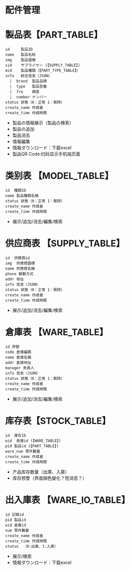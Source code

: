 # 配件管理

# 製品表【PART_TABLE】
```
id     製品ID
name   製品名称
img    製品圖像
sid    サプライヤー (【SUPPLY_TABLE】)
mid    製品種類（【PART_TYPE_TABLE】）
info   綜合信息（JSON）
  |  brand  製品品牌
  |  type   製品型番
  |  fre    頻度
  |  number ナンバー
status 狀態（0：正常 1：刪除）
create_name 作成者
create_time 作成時間
```

- 製品の情報展示（製品の検索）
- 製品の追加
- 製品消去
- 情報編集
- 情報ダウンロード：下载excel
- 製品QR Code:扫码显示手机端页面


# 类别表 【MODEL_TABLE】
```
id  種類ID
name 製品種類名稱
status 狀態（0：正常 1：刪除）
create_name 作成者
create_time 作成時間
```

- 展示/追加/消去/編集/検索


# 供应商表 【SUPPLY_TABLE】
```
id  供應商id
img  供應商圖標
name 供應商名稱
phone 聯繫方式
addr 地址
info 信息（JSON）
status 狀態（0：正常 1：刪除）
create_name 作成者
create_time 作成時間
```

- 展示/追加/消去/編集/検索
  

# 倉庫表 【WARE_TABLE】
```
id 序號
code 倉庫編碼
name 倉庫名稱
addr 倉庫地址
manager 負責人
info 信息（JSON）
status 狀態（0：正常 1：刪除）
create_name 作成者
create_time 作成時間
```

- 展示/追加/消去/編集/検索



# 库存表【STOCK_TABLE】
```
id  庫存ID
wid  倉庫id (【WARE_TABLE】)
pid 製品id (【PART_TABLE】)
ware_num 零件數量
create_name 作成者
create_time 作成時間
```

- 产品库存数量（出庫、入庫）
- 库存预警（界面顏色變化？短消息？）



# 出入庫表 【WARE_IO_TABLE】
```
id 記錄id
pid 製品id
wid 倉庫id
num 零件數量
create_name 作成者
create_time 作成時間
status  （0:出庫、1:入庫）
```

- 展示/検索
- 情報ダウンロード：下载excel
